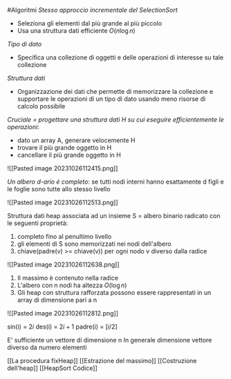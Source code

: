 #Algoritmi 
*Stesso approccio incrementale del SelectionSort*
- Seleziona gli elementi dal più grande al più piccolo
- Usa una struttura dati efficiente $O(n \log n)$

*Tipo di dato*
- Specifica una collezione di oggetti e delle operazioni di interesse su tale collezione

*Struttura dati*
- Organizzazione dei dati che permette di memorizzare la collezione e supportare le operazioni di un tipo di dato usando meno risorse di calcolo possibile

*Cruciale = progettare una struttura dati H su cui eseguire efficientemente le operazioni*:
- dato un array A, generare velocemente H
- trovare il più grande oggetto in H
- cancellare il più grande oggetto in H

![[Pasted image 20231026112415.png]]

*Un albero d-ario è completo*: se tutti nodi interni hanno esattamente d figli e le foglie sono tutte allo stesso livello

![[Pasted image 20231026112513.png]]

Struttura dati heap associata ad un insieme S = albero binario radicato con le seguenti proprietà:
1) completo fino al penultimo livello
2) gli elementi di S sono memorizzati nei nodi dell'albero
3) chiave(padre(v) >= chiave(v)) per ogni nodo v diverso dalla radice

![[Pasted image 20231026112638.png]]

1) Il massimo è contenuto nella radice
2) L'albero con n nodi ha altezza $O(\log n)$
3) Gli heap con struttura rafforzata possono essere rappresentati in un array di dimensione pari a n

![[Pasted image 20231026112812.png]]

sin(i) = $2i$
des(i) = $2i+1$
padre(i) = $[i/2]$

E' sufficiente un vettore di dimensione n
In generale dimensione vettore diverso da numero elementi

[[La procedura fixHeap]]
[[Estrazione del massimo]]
[[Costruzione dell'heap]]
[[HeapSort Codice]]

